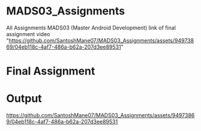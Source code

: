 # MADS03_Assignments
All Assignments MADS03 (Master Android Development)
link of final assignment video "https://github.com/SantoshMane07/MADS03_Assignments/assets/94973869/04eb118c-4af7-486a-b62a-207d3ee89531"
# Final Assignment 
# Output
https://github.com/SantoshMane07/MADS03_Assignments/assets/94973869/04eb118c-4af7-486a-b62a-207d3ee89531
